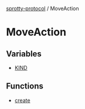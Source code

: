 
[sprotty-protocol](../globals) / MoveAction

# MoveAction

## Variables

- [KIND](../MoveAction.Variable.KIND)

## Functions

- [create](../MoveAction.Function.create)
